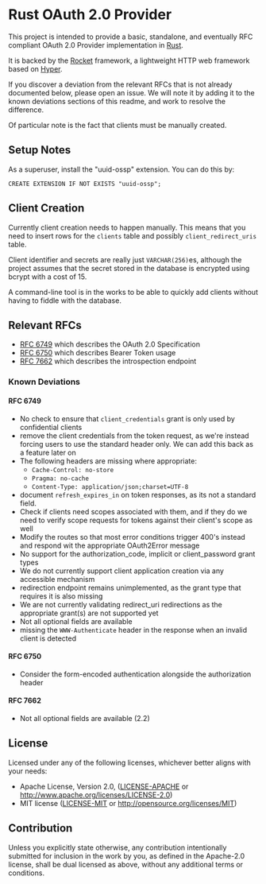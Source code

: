 # Rust OAuth 2.0 Provider

This project is intended to provide a basic, standalone, and eventually RFC compliant OAuth 2.0 Provider implementation in [Rust](https://www.rust-lang.org).

It is backed by the [Rocket](https://github.com/SergioBenitez/Rocket) framework, a lightweight HTTP web framework based on [Hyper](https://github.com/hyperium/hyper).

If you discover a deviation from the relevant RFCs that is not already documented below, please open an issue. We will note it by adding it to the known deviations sections of this readme, and work to resolve the difference.

Of particular note is the fact that clients must be manually created.

## Setup Notes
As a superuser, install the "uuid-ossp" extension. You can do this by:

```
CREATE EXTENSION IF NOT EXISTS "uuid-ossp";
```

## Client Creation
Currently client creation needs to happen manually. This means that you need to insert rows for the `clients` table and possibly `client_redirect_uris` table.

Client identifier and secrets are really just `VARCHAR(256)`es, although the project assumes that the secret stored in the database is encrypted using bcrypt with a cost of 15.

A command-line tool is in the works to be able to quickly add clients without having to fiddle with the database.

## Relevant RFCs
- [RFC 6749](https://tools.ietf.org/html/rfc6749) which describes the OAuth 2.0 Specification
- [RFC 6750](https://tools.ietf.org/html/rfc6750) which describes Bearer Token usage
- [RFC 7662](https://tools.ietf.org/html/rfc7662) which describes the introspection endpoint

### Known Deviations
#### RFC 6749
- No check to ensure that `client_credentials` grant is only used by confidential clients
- remove the client credentials from the token request, as we're instead forcing users to use the standard header only. We can add this back as a feature later on
- The following headers are missing where appropriate:
    - `Cache-Control: no-store`
    - `Pragma: no-cache`
    - `Content-Type: application/json;charset=UTF-8`
- document `refresh_expires_in` on token responses, as its not a standard field.
- Check if clients need scopes associated with them, and if they do we need to verify scope requests for tokens against their client's scope as well
- Modify the routes so that most error conditions trigger 400's instead and respond wit the appropriate OAuth2Error message
- No support for the authorization_code, implicit or client_password grant types
- We do not currently support client application creation via any accessible mechanism
- redirection endpoint remains unimplemented, as the grant type that requires it is also missing
- We are not currently validating redirect_uri redirections as the appropriate grant(s) are not supported yet
- Not all optional fields are available
- missing the `WWW-Authenticate` header in the response when an invalid client is detected

#### RFC 6750
- Consider the form-encoded authentication alongside the authorization header

#### RFC 7662
- Not all optional fields are available (2.2)

## License
Licensed under any of the following licenses, whichever better aligns with your needs:
 * Apache License, Version 2.0, ([LICENSE-APACHE](LICENSE-APACHE) or http://www.apache.org/licenses/LICENSE-2.0)
 * MIT license ([LICENSE-MIT](LICENSE-MIT) or http://opensource.org/licenses/MIT)

## Contribution
Unless you explicitly state otherwise, any contribution intentionally
submitted for inclusion in the work by you, as defined in the Apache-2.0
license, shall be dual licensed as above, without any additional terms or
conditions.